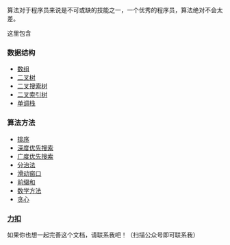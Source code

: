 算法对于程序员来说是不可或缺的技能之一，一个优秀的程序员，算法绝对不会太差。

这里包含

### 数据结构

* [数组](datastruct/array.md)
* [二叉树](datastruct/bTree.md)
* [二叉搜索树](datastruct/bst.md)
* [二叉索引树](datastruct/bit.md)
* [单调栈](datastruct/MonotonicStack.md)

### 算法方法

* [排序](method/sort.md)
* [深度优先搜索](method/dfs.md)
* [广度优先搜索](method/bfs.md)
* [分治法](method/dac.md)
* [滑动窗口](method/window.md)
* [前缀和](method/ps.md)
* [数学方法](method/math.md)
* [贪心](method/greedy.md)

### [**力扣**](leetcode/_sidebar.md)

如果你也想一起完善这个文档，请联系我吧！（扫描公众号即可联系我）